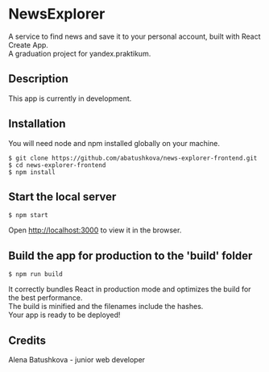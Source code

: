 # NewsExplorer

A service to find news and save it to your personal account, built with React Create App.  
A graduation project for yandex.praktikum.

## Description
This app is currently in development.

## Installation
You will need node and npm installed globally on your machine.
```
$ git clone https://github.com/abatushkova/news-explorer-frontend.git
$ cd news-explorer-frontend
$ npm install
```

## Start the local server
```
$ npm start
```
Open [http://localhost:3000](http://localhost:3000) to view it in the browser.

## Build the app for production to the 'build' folder
```
$ npm run build
```
It correctly bundles React in production mode and optimizes the build for the best performance.  
The build is minified and the filenames include the hashes.  
Your app is ready to be deployed!

## Credits
Alena Batushkova - junior web developer
